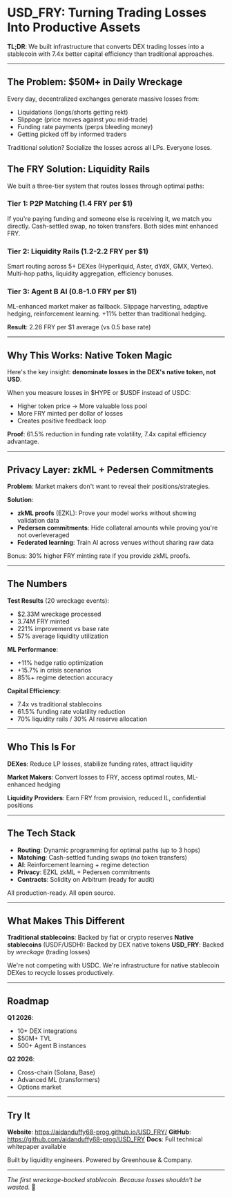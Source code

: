 # USD_FRY: Turning Trading Losses Into Productive Assets

**TL;DR**: We built infrastructure that converts DEX trading losses into a stablecoin with 7.4x better capital efficiency than traditional approaches.

---

## The Problem: $50M+ in Daily Wreckage

Every day, decentralized exchanges generate massive losses from:
- Liquidations (longs/shorts getting rekt)
- Slippage (price moves against you mid-trade)
- Funding rate payments (perps bleeding money)
- Getting picked off by informed traders

Traditional solution? Socialize the losses across all LPs. Everyone loses.

## The FRY Solution: Liquidity Rails

We built a three-tier system that routes losses through optimal paths:

### Tier 1: P2P Matching (1.4 FRY per $1)
If you're paying funding and someone else is receiving it, we match you directly. Cash-settled swap, no token transfers. Both sides mint enhanced FRY.

### Tier 2: Liquidity Rails (1.2-2.2 FRY per $1)
Smart routing across 5+ DEXes (Hyperliquid, Aster, dYdX, GMX, Vertex). Multi-hop paths, liquidity aggregation, efficiency bonuses.

### Tier 3: Agent B AI (0.8-1.0 FRY per $1)
ML-enhanced market maker as fallback. Slippage harvesting, adaptive hedging, reinforcement learning. +11% better than traditional hedging.

**Result**: 2.26 FRY per $1 average (vs 0.5 base rate)

---

## Why This Works: Native Token Magic

Here's the key insight: **denominate losses in the DEX's native token, not USD**.

When you measure losses in $HYPE or $USDF instead of USDC:
- Higher token price → More valuable loss pool
- More FRY minted per dollar of losses
- Creates positive feedback loop

**Proof**: 61.5% reduction in funding rate volatility, 7.4x capital efficiency advantage.

---

## Privacy Layer: zkML + Pedersen Commitments

**Problem**: Market makers don't want to reveal their positions/strategies.

**Solution**:
- **zkML proofs** (EZKL): Prove your model works without showing validation data
- **Pedersen commitments**: Hide collateral amounts while proving you're not overleveraged
- **Federated learning**: Train AI across venues without sharing raw data

Bonus: 30% higher FRY minting rate if you provide zkML proofs.

---

## The Numbers

**Test Results** (20 wreckage events):
- $2.33M wreckage processed
- 3.74M FRY minted
- 221% improvement vs base rate
- 57% average liquidity utilization

**ML Performance**:
- +11% hedge ratio optimization
- +15.7% in crisis scenarios
- 85%+ regime detection accuracy

**Capital Efficiency**:
- 7.4x vs traditional stablecoins
- 61.5% funding rate volatility reduction
- 70% liquidity rails / 30% AI reserve allocation

---

## Who This Is For

**DEXes**: Reduce LP losses, stabilize funding rates, attract liquidity

**Market Makers**: Convert losses to FRY, access optimal routes, ML-enhanced hedging

**Liquidity Providers**: Earn FRY from provision, reduced IL, confidential positions

---

## The Tech Stack

- **Routing**: Dynamic programming for optimal paths (up to 3 hops)
- **Matching**: Cash-settled funding swaps (no token transfers)
- **AI**: Reinforcement learning + regime detection
- **Privacy**: EZKL zkML + Pedersen commitments
- **Contracts**: Solidity on Arbitrum (ready for audit)

All production-ready. All open source.

---

## What Makes This Different

**Traditional stablecoins**: Backed by fiat or crypto reserves
**Native stablecoins** (USDF/USDH): Backed by DEX native tokens
**USD_FRY**: Backed by *wreckage* (trading losses)

We're not competing with USDC. We're infrastructure for native stablecoin DEXes to recycle losses productively.

---

## Roadmap

**Q1 2026**:
- 10+ DEX integrations
- $50M+ TVL
- 500+ Agent B instances

**Q2 2026**:
- Cross-chain (Solana, Base)
- Advanced ML (transformers)
- Options market

---

## Try It

**Website**: https://aidanduffy68-prog.github.io/USD_FRY/
**GitHub**: https://github.com/aidanduffy68-prog/USD_FRY
**Docs**: Full technical whitepaper available

Built by liquidity engineers. Powered by Greenhouse & Company.

---

*The first wreckage-backed stablecoin. Because losses shouldn't be wasted.* 🍟

